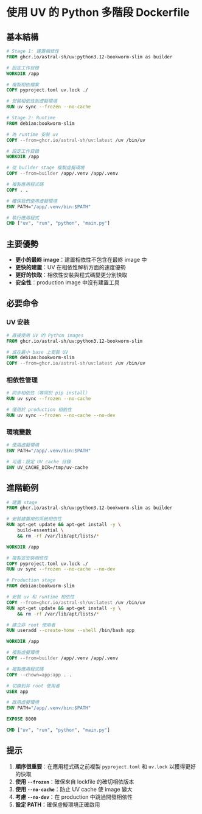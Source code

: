 # 使用 UV 的 Python 多階段 Dockerfile

## 基本結構

```dockerfile
# Stage 1: 建置相依性
FROM ghcr.io/astral-sh/uv:python3.12-bookworm-slim as builder

# 設定工作目錄
WORKDIR /app

# 複製相依檔案
COPY pyproject.toml uv.lock ./

# 安裝相依性到虛擬環境
RUN uv sync --frozen --no-cache

# Stage 2: Runtime
FROM debian:bookworm-slim

# 為 runtime 安裝 uv
COPY --from=ghcr.io/astral-sh/uv:latest /uv /bin/uv

# 設定工作目錄
WORKDIR /app

# 從 builder stage 複製虛擬環境
COPY --from=builder /app/.venv /app/.venv

# 複製應用程式碼
COPY . .

# 確保我們使用虛擬環境
ENV PATH="/app/.venv/bin:$PATH"

# 執行應用程式
CMD ["uv", "run", "python", "main.py"]
```

## 主要優勢

- **更小的最終 image**：建置相依性不包含在最終 image 中
- **更快的建置**：UV 在相依性解析方面的速度優勢
- **更好的快取**：相依性安裝與程式碼變更分別快取
- **安全性**：production image 中沒有建置工具

## 必要命令

### UV 安裝

```dockerfile
# 直接使用 UV 的 Python images
FROM ghcr.io/astral-sh/uv:python3.12-bookworm-slim

# 或在最小 base 上安裝 UV
FROM debian:bookworm-slim
COPY --from=ghcr.io/astral-sh/uv:latest /uv /bin/uv
```

### 相依性管理

```dockerfile
# 同步相依性（等同於 pip install）
RUN uv sync --frozen --no-cache

# 僅用於 production 相依性
RUN uv sync --frozen --no-cache --no-dev
```

### 環境變數

```dockerfile
# 使用虛擬環境
ENV PATH="/app/.venv/bin:$PATH"

# 可選：設定 UV cache 目錄
ENV UV_CACHE_DIR=/tmp/uv-cache
```

## 進階範例

```dockerfile
# 建置 stage
FROM ghcr.io/astral-sh/uv:python3.12-bookworm-slim as builder

# 安裝建置用的系統相依性
RUN apt-get update && apt-get install -y \
    build-essential \
    && rm -rf /var/lib/apt/lists/*

WORKDIR /app

# 複製並安裝相依性
COPY pyproject.toml uv.lock ./
RUN uv sync --frozen --no-cache --no-dev

# Production stage
FROM debian:bookworm-slim

# 安裝 uv 和 runtime 相依性
COPY --from=ghcr.io/astral-sh/uv:latest /uv /bin/uv
RUN apt-get update && apt-get install -y \
    && rm -rf /var/lib/apt/lists/*

# 建立非 root 使用者
RUN useradd --create-home --shell /bin/bash app

WORKDIR /app

# 複製虛擬環境
COPY --from=builder /app/.venv /app/.venv

# 複製應用程式碼
COPY --chown=app:app . .

# 切換到非 root 使用者
USER app

# 啟用虛擬環境
ENV PATH="/app/.venv/bin:$PATH"

EXPOSE 8000

CMD ["uv", "run", "python", "main.py"]
```

## 提示

1. **順序很重要**：在應用程式碼之前複製 `pyproject.toml` 和 `uv.lock` 以獲得更好的快取
2. **使用 `--frozen`**：確保來自 lockfile 的確切相依版本
3. **使用 `--no-cache`**：防止 UV cache 使 image 變大
4. **考慮 `--no-dev`**：在 production 中跳過開發相依性
5. **設定 PATH**：確保虛擬環境正確啟用
